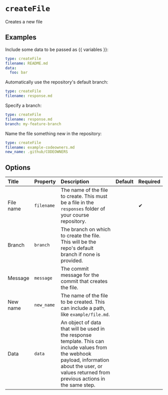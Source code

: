 <!--
  /!\ WARNING /!\
  This file's content is auto-generated, do NOT edit!
  All changes will be undone.
-->

# `createFile`

Creates a new file

## Examples

Include some data to be passed as {{ variables }}:

```yaml
type: createFile
filename: README.md
data:
  foo: bar
```

Automatically use the repository's default branch:

```yaml
type: createFile
filename: response.md
```

Specify a branch:

```yaml
type: createFile
filename: response.md
branch: my-feature-branch
```

Name the file something new in the repository:

```yaml
type: createFile
filename: example-codeowners.md
new_name: .github/CODEOWNERS
```

## Options

| Title | Property | Description | Default | Required |
| :---- | :--- | :---------- | :------ | :------- |
| File name | `filename` | The name of the file to create. This must be a file in the `responses` folder of your course repository. |  | ✔ |
| Branch | `branch` | The branch on which to create the file. This will be the repo's default branch if none is provided. |  |  |
| Message | `message` | The commit message for the commit that creates the file. |  |  |
| New name | `new_name` | The name of the file to be created. This can include a path, like `example/file.md`. |  |  |
| Data | `data` | An object of data that will be used in the response template. This can include values from the webhook payload, information about the user, or values returned from previous actions in the same step. |  |  |

